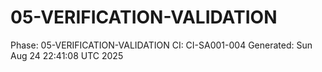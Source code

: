 # 05-VERIFICATION-VALIDATION
Phase: 05-VERIFICATION-VALIDATION
CI: CI-SA001-004
Generated: Sun Aug 24 22:41:08 UTC 2025
